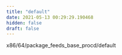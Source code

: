```yaml
---
title: "default"
date: 2021-05-13 00:29:29.190468
hidden: false
draft: false
---
```


x86/64/package_feeds_base_procd/default

